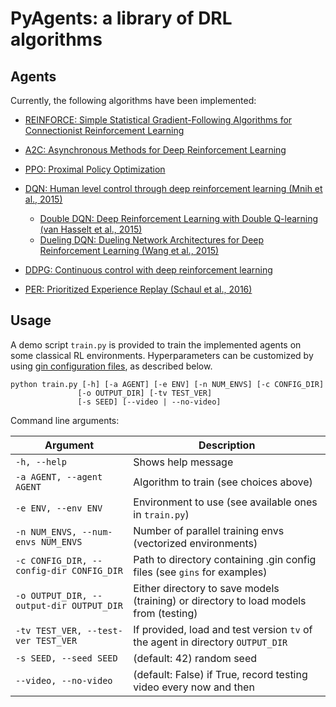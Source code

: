 # PyAgents: a library of DRL algorithms

## Agents

Currently, the following algorithms have been implemented:

* [REINFORCE: Simple Statistical Gradient-Following Algorithms for Connectionist Reinforcement Learning](https://link.springer.com/content/pdf/10.1007/BF00992696.pdf)
* [A2C: Asynchronous Methods for Deep Reinforcement Learning](https://arxiv.org/abs/1602.01783)
* [PPO: Proximal Policy Optimization](https://arxiv.org/pdf/1707.06347.pdf)
* [DQN: Human level control through deep reinforcement learning (Mnih et al., 2015)](https://deepmind.com/research/dqn/)
  * [Double DQN: Deep Reinforcement Learning with Double Q-learning (van Hasselt et al., 2015)](https://arxiv.org/abs/1509.06461)
  * [Dueling DQN: Dueling Network Architectures for Deep Reinforcement Learning (Wang et al., 2015)](https://arxiv.org/abs/1511.06581)
* [DDPG: Continuous control with deep reinforcement learning](https://arxiv.org/abs/1509.02971)

* [PER: Prioritized Experience Replay (Schaul et al., 2016)](https://arxiv.org/abs/1511.05952)

## Usage
A demo script `train.py` is provided to train the implemented agents on some classical RL environments. Hyperparameters can be customized by using [gin configuration files](https://github.com/google/gin-config), as described below.

```
python train.py [-h] [-a AGENT] [-e ENV] [-n NUM_ENVS] [-c CONFIG_DIR] 
               [-o OUTPUT_DIR] [-tv TEST_VER] 
               [-s SEED] [--video | --no-video]
```

Command line arguments:

| Argument                                         | Description                                                                  |
| ------------------------------------------------ | -----------------------------------------------------------------------------|
| `-h, --help`                                     | Shows help message                                                           |
| `-a AGENT, --agent AGENT`                        | Algorithm to train (see choices above)                                       |
| `-e ENV, --env ENV`                              | Environment to use (see available ones in `train.py`)                        |
| `-n NUM_ENVS, --num-envs NUM_ENVS`               | Number of parallel training envs (vectorized environments)                   |
| `-c CONFIG_DIR, --config-dir CONFIG_DIR`         | Path to directory containing .gin config files (see `gins` for examples)     |
| `-o OUTPUT_DIR, --output-dir OUTPUT_DIR`         | Either directory to save models (training) or directory to load models from (testing)|
| `-tv TEST_VER, --test-ver TEST_VER`              | If provided, load and test version `tv` of the agent in directory `OUTPUT_DIR`|
| `-s SEED, --seed SEED`                           | (default: 42) random seed                                                    |
| `--video, --no-video`                            | (default: False) if True, record testing video every now and then            |
